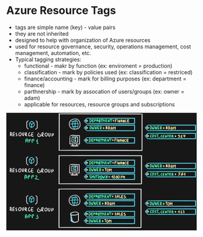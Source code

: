# Azure Resource Tags

- tags are simple name (key) - value pairs
- they are not inherited
- designed to help with organization of Azure resources
- used for resource governance, security, operations management, cost management, automation, etc.
- Typical tagging strategies:
  - functional - makr by function (ex: enviroment = production)
  - classification - mark by policies used (ex: classification = restriced)
  - finance/accounting - mark for billing purposes (ex: department = finance)
  - parthnership - mark by assocation of users/groups (ex: owner = adam)
  - applicable for resources, resource groups and subscriptions

<img src="..\Images\resourceTags.png" alt="resourceTags.png" />